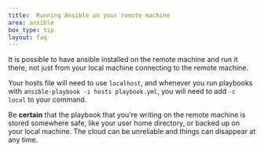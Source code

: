 ```yaml
---
title:  Running Ansible on your remote machine
area: ansible
box_type: tip
layout: faq
---
```


It is possible to have ansible installed on the remote machine and run it there, not just from your local machine connecting to the remote machine.

Your hosts file will need to use `localhost`,  and whenever you run playbooks with `ansible-playbook -i hosts playbook.yml`, you will need to add `-c local` to your command.

Be **certain** that the playbook that you're writing on the remote machine is stored somewhere safe, like your user home directory, or backed up on your local machine. The cloud can be unreliable and things can disappear at any time.
